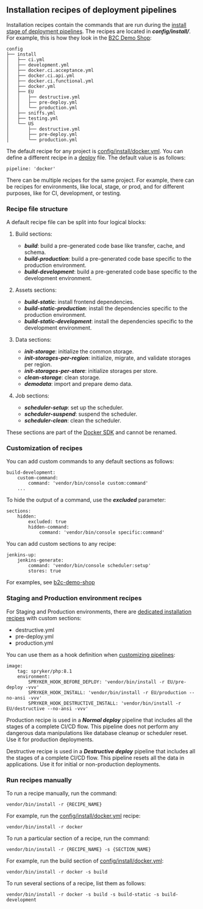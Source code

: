 ## Installation recipes of deployment pipelines

Installation recipes contain the commands that are run during the [install stage of deployment pipelines](https://docs.spryker.com/docs/cloud/dev/spryker-cloud-commerce-os/configure-deployment-pipelines/deployment-pipelines.html#install-stage). The recipes are located in ***config/install/***.  For example, this is how they look in the [B2C Demo Shop](https://github.com/spryker-shop/b2c-demo-shop/tree/master/config/install):

```
config
├── install
│   ├── ci.yml
│   ├── development.yml
│   ├── docker.ci.acceptance.yml
│   ├── docker.ci.api.yml
│   ├── docker.ci.functional.yml
│   ├── docker.yml
│   ├── EU
│   │   ├── destructive.yml
│   │   ├── pre-deploy.yml
│   │   └── production.yml
│   ├── sniffs.yml
│   ├── testing.yml
│   └── US
│       ├── destructive.yml
│       ├── pre-deploy.yml
│       └── production.yml
```

The default recipe for any project is [config/install/docker.yml](https://github.com/spryker-shop/b2c-demo-shop/blob/master/config/install/docker.yml). You can define a different recipe in a [deploy](https://docs.spryker.com/docs/scos/dev/the-docker-sdk/202204.0/deploy-file/deploy-file.html) file. The default value is as follows:

```shell
pipeline: 'docker'
```

There can be multiple recipes for the same project. For example, there can be recipes for environments, like local, stage, or prod, and for different purposes, like for CI, development, or testing.

### Recipe file structure
A default recipe file can be split into four logical blocks:

1) Build sections:

    - ***build***: build a pre-generated code base like transfer, cache, and schema.
    - ***build-production***: build a pre-generated code base specific to the production environment.
    - ***build-development***: build a pre-generated code base specific to the development environment.

2) Assets sections:

    - ***build-static***: install frontend dependencies.
    - ***build-static-production***: install the dependencies specific to the production environment.
    - ***build-static-development***: install the dependencies specific to the development environment.

3) Data sections:

    - ***init-storage***: initialize the common storage.
    - ***init-storages-per-region***: initialize, migrate, and validate storages per region.
    - ***init-storages-per-store***: initialize storages per store.
    - ***clean-storage***: clean storage.
    - ***demodata***: import and prepare demo data.

4) Job sections:

    - ***scheduler-setup***:  set up the scheduler.
    - ***scheduler-suspend***: suspend the scheduler.
    - ***scheduler-clean***: clean the scheduler.

These sections are part of the [Docker SDK](https://docs.spryker.com/docs/scos/dev/the-docker-sdk/202204.0/the-docker-sdk.html) and cannot be renamed.

### Customization of recipes
You can add custom commands to any default sections as follows:

```shell
build-development:
    custom-command:
        command: 'vendor/bin/console custom:command'
    ...
```

To hide the output of a command, use the ***excluded*** parameter:

```shell
sections:
    hidden:
        excluded: true
        hidden-command:
            command: 'vendor/bin/console specific:command'
```

You can add custom sections to any recipe:

```shell
jenkins-up:
    jenkins-generate:
        command: 'vendor/bin/console scheduler:setup'
        stores: true
```

For examples, see [b2c-demo-shop](https://github.com/spryker-shop/b2c-demo-shop/blob/master/config/install/development.yml)

### Staging and Production environment recipes
For Staging and Production environments, there are [dedicated installation recipes](https://github.com/spryker-shop/b2c-demo-shop/tree/master/config/install/EU) with custom sections:

- destructive.yml
- pre-deploy.yml
- production.yml

You can use them as a hook definition when [customizing pipelines](https://docs.spryker.com/docs/cloud/dev/spryker-cloud-commerce-os/configure-deployment-pipelines/customizing-deployment-pipelines.html#adding-a-single-command-to-a-deployment-pipeline):

```shell
image:
    tag: spryker/php:8.1
    environment:
        SPRYKER_HOOK_BEFORE_DEPLOY: 'vendor/bin/install -r EU/pre-deploy -vvv'
        SPRYKER_HOOK_INSTALL: 'vendor/bin/install -r EU/production --no-ansi -vvv'
        SPRYKER_HOOK_DESTRUCTIVE_INSTALL: 'vendor/bin/install -r EU/destructive --no-ansi -vvv'
```

Production recipe is used in a ***Normal deploy*** pipeline that includes all the stages of a complete CI/CD flow. This pipeline does not perform any dangerous data manipulations like database cleanup or scheduler reset. Use it for production deployments.

Destructive recipe is used in a ***Destructive deploy*** pipeline that includes all the stages of a complete CI/CD flow. This pipeline resets all the data in applications. Use it for initial or non-production deployments.

### Run recipes manually
To run a recipe manually, run the command:

```shell
vendor/bin/install -r {RECIPE_NAME}
```

For example, run the [config/install/docker.yml](https://github.com/spryker-shop/b2c-demo-shop/blob/master/config/install/docker.yml) recipe:

```shell
vendor/bin/install -r docker
```

To run a particular section of a recipe, run the command:

```shell
vendor/bin/install -r {RECIPE_NAME} -s {SECTION_NAME}
```

For example, run the build section of [config/install/docker.yml](https://github.com/spryker-shop/b2c-demo-shop/blob/master/config/install/docker.yml):
```shell
vendor/bin/install -r docker -s build
```

To run several sections of a recipe, list them as follows:
```shell
vendor/bin/install -r docker -s build -s build-static -s build-development
```
